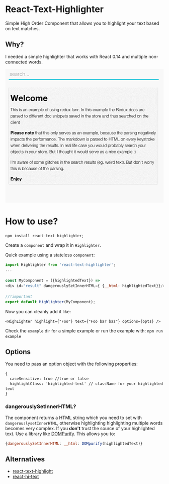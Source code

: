 
# React-Text-Highlighter

Simple High Order Component that allows you to highlight your text based on text matches.

## Why?

I needed a simple highlighter that works with React 0.14 and multiple non-connected words.

![](https://raw.githubusercontent.com/swennemans/react-text-highlighter/master/example/example.gif)

# How to use?

`npm install react-text-highlighter`;

Create a `component` and wrap it in `Highlighter`.

Quick example  using a stateless `component`:
```js
import Highlighter from 'react-text-highlighter';
...

const MyComponent = ({highlightedText}) =>
<div id="result" dangerouslySetInnerHTML={ {__html: highlightedText}}/>;

//!important
export default Highlighter(MyComponent);
```
Now you can cleanly add it like:
```
<HighLighter highlight={"Foo"} text={"Foo bar baz"} options={opts} />
```

Check the `example` dir for a simple example or run the example with: `npm run example`

## Options
You need to pass an option object with the following properties:
```
{
  caseSensitive: true //true or false
  highlightClass: 'highlighted-text' // className for your highlighted text
}
```

### dangerouslySetInnerHTML?

The component returns a HTML string which you need to set with `dangerouslysetInnerHTML`, otherwise highlighting highlighting multiple words
becomes very complex. If you **don't** trust the source of your highlighted text. Use a library like [DOMPurify](https://github.com/cure53/DOMPurify). This
allows you to:

```js
{dangerouslySetInnerHTML: __html: DOMpurify(highlightedText)}
```

## Alternatives

- [react-text-highlight](https://github.com/henriquea/react-text-highlight)
- [react-hi-text](https://github.com/rwu823/react-hi-text)

